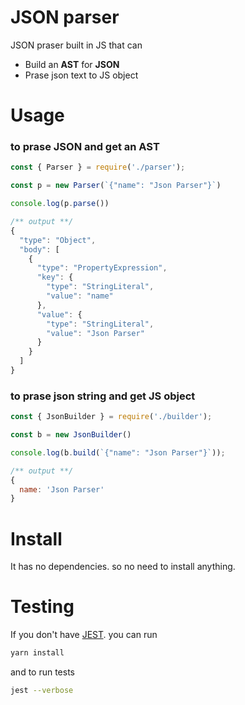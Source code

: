 # JSON parser

JSON praser built in JS that can 
- Build an **AST** for **JSON** 
- Prase json text to JS object

# Usage

### to prase JSON and get an AST
```js
const { Parser } = require('./parser');

const p = new Parser(`{"name": "Json Parser"}`)

console.log(p.parse())

/** output **/
{
  "type": "Object",
  "body": [
    {
      "type": "PropertyExpression",
      "key": {
        "type": "StringLiteral",
        "value": "name"
      },
      "value": {
        "type": "StringLiteral",
        "value": "Json Parser"
      }
    }
  ]
}
```

### to prase json string and get JS object
```js
const { JsonBuilder } = require('./builder');

const b = new JsonBuilder()

console.log(b.build(`{"name": "Json Parser"}`));

/** output **/
{ 
  name: 'Json Parser' 
}
```

# Install

It has no dependencies. so no need to install anything.

# Testing

If you don't have [JEST](https://jestjs.io/). you can run 
```bash
yarn install
```

and to run tests
```bash
jest --verbose
```